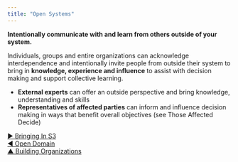 ```yaml
---
title: "Open Systems"
---
```



**Intentionally communicate with and learn from others outside of your system.**

Individuals, groups and entire organizations can acknowledge interdependence and intentionally invite people from outside their system to bring in **knowledge, experience and influence** to assist with decision making and support collective learning.

-   **External experts** can offer an outside perspective and bring knowledge, understanding and skills
-   **Representatives of affected parties** can inform and influence decision making in ways that benefit overall objectives (see Those Affected Decide)


[&#9654; Bringing In S3](bringing-in-s3.html)<br/>[&#9664; Open Domain](open-domain.html)<br/>[&#9650; Building Organizations](building-organizations.html)

